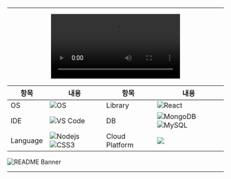 <hr/>

<div align="center">
  <video src="https://github.com/kang-minjune/Musics-Share/assets/100847512/4f19128a-07a8-406b-8842-92ea7ff24e76" controls="controls" style="max-width: 100%; height: auto;">
    Sync 시연 영상
  </video>
</div>

<div align="right">
  
  | 항목 | 내용 | 항목 | 내용 |
  | --- | --- | --- | --- |
  | OS | ![OS](https://img.shields.io/badge/OS-macOS-informational?style=flat-square&logo=apple&logoColor=white) | Library | ![React](https://img.shields.io/badge/-React-black?style=flat-square&logo=react) |
  | IDE | ![VS Code](https://img.shields.io/badge/-VS%20Code-007ACC?style=flat-square&logo=visual-studio-code) | DB | ![MongoDB](https://img.shields.io/badge/-MongoDB-black?style=flat-square&logo=mongodb) ![MySQL](https://img.shields.io/badge/-MySQL-black?style=flat-square&logo=mysql) |
  | Language | ![Nodejs](https://img.shields.io/badge/-Nodejs-black?style=flat-square&logo=Node.js) ![CSS3](https://img.shields.io/badge/-CSS3-1572B6?style=flat-square&logo=css3)| Cloud Platform | <img src="https://img.shields.io/badge/Amazon AWS-232F3E?style=flat-square&logo=amazonaws&logoColor=white"/> |

</div>

![README Banner](https://github.com/kang-minjune/Musics-Share/assets/100847512/f14a9dc4-eb1c-4e86-99ae-27a61139b308)

<hr/>

